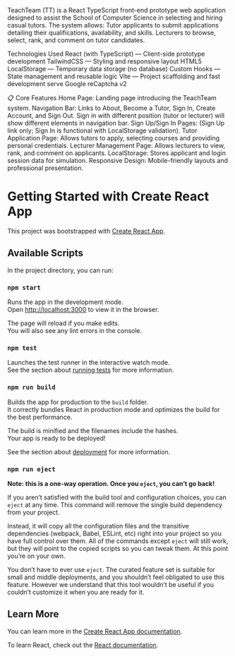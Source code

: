 TeachTeam (TT) is a React TypeScript front-end prototype web application designed to assist the School of Computer Science in selecting and hiring casual tutors.
The system allows:
Tutor applicants to submit applications detailing their qualifications, availability, and skills.
Lecturers to browse, select, rank, and comment on tutor candidates.

Technologies Used
React (with TypeScript) — Client-side prototype development
TailwindCSS — Styling and responsive layout
HTML5 LocalStorage — Temporary data storage (no database)
Custom Hooks — State management and reusable logic
Vite — Project scaffolding and fast development serve
Google reCaptcha v2

📋 Core Features
Home Page: Landing page introducing the TeachTeam system.
Navigation Bar: Links to About, Become a Tutor, Sign In, Create Account, and Sign Out. Sign in with different position (tutor or lecturer) will show different elements in navigation bar.
Sign Up/Sign In Pages: (Sign Up link only; Sign In is functional with LocalStorage validation).
Tutor Application Page: Allows tutors to apply, selecting courses and providing personal credentials.
Lecturer Management Page: Allows lecturers to view, rank, and comment on applicants.
LocalStorage: Stores applicant and login session data for simulation.
Responsive Design: Mobile-friendly layouts and professional presentation.

# Getting Started with Create React App

This project was bootstrapped with [Create React App](https://github.com/facebook/create-react-app).

## Available Scripts

In the project directory, you can run:

### `npm start`

Runs the app in the development mode.\
Open [http://localhost:3000](http://localhost:3000) to view it in the browser.

The page will reload if you make edits.\
You will also see any lint errors in the console.

### `npm test`

Launches the test runner in the interactive watch mode.\
See the section about [running tests](https://facebook.github.io/create-react-app/docs/running-tests) for more information.

### `npm run build`

Builds the app for production to the `build` folder.\
It correctly bundles React in production mode and optimizes the build for the best performance.

The build is minified and the filenames include the hashes.\
Your app is ready to be deployed!

See the section about [deployment](https://facebook.github.io/create-react-app/docs/deployment) for more information.

### `npm run eject`

**Note: this is a one-way operation. Once you `eject`, you can’t go back!**

If you aren’t satisfied with the build tool and configuration choices, you can `eject` at any time. This command will remove the single build dependency from your project.

Instead, it will copy all the configuration files and the transitive dependencies (webpack, Babel, ESLint, etc) right into your project so you have full control over them. All of the commands except `eject` will still work, but they will point to the copied scripts so you can tweak them. At this point you’re on your own.

You don’t have to ever use `eject`. The curated feature set is suitable for small and middle deployments, and you shouldn’t feel obligated to use this feature. However we understand that this tool wouldn’t be useful if you couldn’t customize it when you are ready for it.

## Learn More

You can learn more in the [Create React App documentation](https://facebook.github.io/create-react-app/docs/getting-started).

To learn React, check out the [React documentation](https://reactjs.org/).
